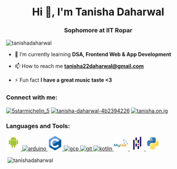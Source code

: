 <h1 align="center">Hi 👋, I'm Tanisha Daharwal</h1>
<h3 align="center">Sophomore at IIT Ropar</h3>

<p align="left"> <img src="https://komarev.com/ghpvc/?username=tanishadaharwal&label=Profile%20views&color=0e75b6&style=flat" alt="tanishadaharwal" /> </p>

- 🌱 I’m currently learning **DSA, Frontend Web & App Development**

- 📫 How to reach me **tanisha22daharwal@gmail.com**

- ⚡ Fun fact **I have a great music taste <3**

<h3 align="left">Connect with me:</h3>
<p align="left">
<a href="https://twitter.com/5starmichelin_5" target="blank"><img align="center" src="https://pics.freeicons.io/uploads/icons/png/7723321031557740373-512.png" alt="5starmichelin_5" height="30" width="40" /></a>
<a href="https://linkedin.com/in/tanisha-daharwal-4b2394226" target="blank"><img align="center" src="https://pics.freeicons.io/uploads/icons/png/16090541531530099327-512.png" alt="tanisha-daharwal-4b2394226" height="30" width="40" /></a>
<a href="https://instagram.com/tanisha.on.ig" target="blank"><img align="center" src="https://pics.freeicons.io/uploads/icons/png/6590558241561032669-512.png" alt="tanisha.on.ig" height="30" width="40" /></a>
</p>

<h3 align="left">Languages and Tools:</h3>
<p align="left"> <a href="https://developer.android.com" target="_blank" rel="noreferrer"> <img src="https://raw.githubusercontent.com/devicons/devicon/master/icons/android/android-original-wordmark.svg" alt="android" width="40" height="40"/> </a> <a href="https://www.arduino.cc/" target="_blank" rel="noreferrer"> <img src="https://cdn.worldvectorlogo.com/logos/arduino-1.svg" alt="arduino" width="40" height="40"/> </a> <a href="https://www.cprogramming.com/" target="_blank" rel="noreferrer"> <img src="https://raw.githubusercontent.com/devicons/devicon/master/icons/c/c-original.svg" alt="c" width="40" height="40"/> </a> <a href="https://cloud.google.com" target="_blank" rel="noreferrer"> <img src="https://www.vectorlogo.zone/logos/google_cloud/google_cloud-icon.svg" alt="gcp" width="40" height="40"/> </a> <a href="https://git-scm.com/" target="_blank" rel="noreferrer"> <img src="https://www.vectorlogo.zone/logos/git-scm/git-scm-icon.svg" alt="git" width="40" height="40"/> </a> <a href="https://kotlinlang.org" target="_blank" rel="noreferrer"> <img src="https://www.vectorlogo.zone/logos/kotlinlang/kotlinlang-icon.svg" alt="kotlin" width="40" height="40"/> </a> <a href="https://www.mysql.com/" target="_blank" rel="noreferrer"> <img src="https://raw.githubusercontent.com/devicons/devicon/master/icons/mysql/mysql-original-wordmark.svg" alt="mysql" width="40" height="40"/> </a> <a href="https://pandas.pydata.org/" target="_blank" rel="noreferrer"> <img src="https://raw.githubusercontent.com/devicons/devicon/2ae2a900d2f041da66e950e4d48052658d850630/icons/pandas/pandas-original.svg" alt="pandas" width="40" height="40"/> </a> <a href="https://www.python.org" target="_blank" rel="noreferrer"> <img src="https://raw.githubusercontent.com/devicons/devicon/master/icons/python/python-original.svg" alt="python" width="40" height="40"/> </a> </p>

<p>&nbsp;<img align="center" src="https://github-readme-stats.vercel.app/api?username=tanishadaharwal&show_icons=true&locale=en" alt="tanishadaharwal" /></p>
